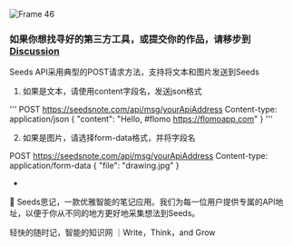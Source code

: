 ![Frame 46](https://user-images.githubusercontent.com/67967374/123350924-96fa7200-d58e-11eb-9410-d8015228e57e.png) 

### 如果你想找寻好的第三方工具，或提交你的作品，请移步到 [Discussion](https://github.com/seedsnote/third-party/discussions/categories/ideas-tools)

Seeds API采用典型的POST请求方法，支持将文本和图片发送到Seeds

1. 如果是文本，请使用content字段名，发送json格式

'''
POST https://seedsnote.com/api/msg/yourApiAddress
Content-type: application/json
{
    "content": "Hello, #flomo https://flomoapp.com"
}
'''

2. 如果是图片，请选择form-data格式，并将字段名


POST https://seedsnote.com/api/msg/yourApiAddress
Content-type: application/form-data
{
    "file": "drawing.jpg"
}

-

🌱 Seeds思记，一款优雅智能的笔记应用。我们为每一位用户提供专属的API地址，以便于你从不同的地方更好地采集想法到Seeds。

轻快的随时记，智能的知识网 ｜Write，Think，and Grow

